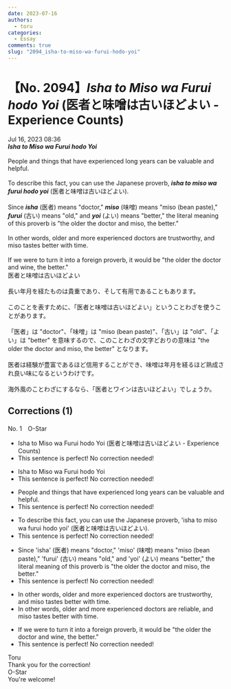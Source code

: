 ```yaml
---
date: 2023-07-16
authors:
  - toru
categories:
  - Essay
comments: true
slug: "2094_isha-to-miso-wa-furui-hodo-yoi"
---
```


# 【No. 2094】<strong><em>Isha to Miso wa Furui hodo Yoi</em></strong> (医者と味噌は古いほどよい - Experience Counts)
<div class="date">Jul 16, 2023 08:36</div>
<div id="post"><div id="body_show_ori">
<strong><em>Isha to Miso wa Furui hodo Yoi</em></strong><br/><br/>People and things that have experienced long years can be valuable and helpful.<br/><br/>To describe this fact, you can use the Japanese proverb, <strong><em>isha to miso wa furui hodo yoi</em></strong> (医者と味噌は古いほどよい).<br/><br/>Since <strong><em>isha</em></strong> (医者) means "doctor," <strong><em>miso</em></strong> (味噌) means "miso (bean paste)," <strong><em>furui</em></strong> (古い) means "old," and <strong><em>yoi</em></strong> (よい) means "better," the literal meaning of this proverb is "the older the doctor and miso, the better."<br/><br/>In other words, older and more experienced doctors are trustworthy, and miso tastes better with time.<br/><br/>If we were to turn it into a foreign proverb, it would be "the older the doctor and wine, the better."
</div></div>

<!-- more -->

<div id="post_ja"><div id="body_show_mo">
医者と味噌は古いほどよい<br/><br/>長い年月を経たものは貴重であり、そして有用であることもあります。<br/><br/>このことを表すために、「医者と味噌は古いほどよい」ということわざを使うことがあります。<br/><br/>「医者」は "doctor"、「味噌」は "miso (bean paste)"、「古い」は "old"、「よい」は "better" を意味するので、このことわざの文字どおりの意味は "the older the doctor and miso, the better" となります。<br/><br/>医者は経験が豊富であるほど信用することができ、味噌は年月を経るほど熟成され良い味になるというわけです。<br/><br/>海外風のことわざにするなら、「医者とワインは古いほどよい」でしょうか。
</div></div>

## Corrections (1)
<div id="block"><div class="first_name"> No. 1　<span class="just_name">O-Star</span></div><div id="block2">
<ul class="correction_field">
<li class="incorrect">Isha to Miso wa Furui hodo Yoi (医者と味噌は古いほどよい - Experience Counts)</li>
<li class="corrected perfect">This sentence is perfect! No correction needed!</li>
</ul>
<ul class="correction_field">
<li class="incorrect">Isha to Miso wa Furui hodo Yoi</li>
<li class="corrected perfect">This sentence is perfect! No correction needed!</li>
</ul>
<ul class="correction_field">
<li class="incorrect">People and things that have experienced long years can be valuable and helpful.</li>
<li class="corrected perfect">This sentence is perfect! No correction needed!</li>
</ul>
<ul class="correction_field">
<li class="incorrect">To describe this fact, you can use the Japanese proverb, 'isha to miso wa furui hodo yoi' (医者と味噌は古いほどよい).</li>
<li class="corrected perfect">This sentence is perfect! No correction needed!</li>
</ul>
<ul class="correction_field">
<li class="incorrect">Since 'isha' (医者) means "doctor," 'miso' (味噌) means "miso (bean paste)," 'furui' (古い) means "old," and 'yoi' (よい) means "better," the literal meaning of this proverb is "the older the doctor and miso, the better."</li>
<li class="corrected perfect">This sentence is perfect! No correction needed!</li>
</ul>
<ul class="correction_field">
<li class="incorrect">In other words, older and more experienced doctors are trustworthy, and miso tastes better with time.</li>
<li class="corrected correct">
In other words, older and more experienced doctors are <span class="f_bold">reliable</span>, and miso tastes better with time.
</li>
</ul>
<ul class="correction_field">
<li class="incorrect">If we were to turn it into a foreign proverb, it would be "the older the doctor and wine, the better."</li>
<li class="corrected perfect">This sentence is perfect! No correction needed!</li>
</ul>
</div><div class="name"><span class="just_name">Toru</span><br>
Thank you for the correction!
</div>
<div class="name"><span class="just_name">O-Star</span><br>
You're welcome!
</div>
</div>
